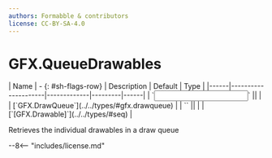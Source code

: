 ```yaml
---
authors: Formabble & contributors
license: CC-BY-SA-4.0
---
```



# GFX.QueueDrawables

<div class="sh-parameters" markdown="1">
| Name | - {: #sh-flags-row} | Description | Default | Type |
|------|---------------------|-------------|---------|------|
| `<input>` || | | [`GFX.DrawQueue`](../../types/#gfx.drawqueue) |
| `<output>` || | | [`[GFX.Drawable]`](../../types/#seq) |

</div>

Retrieves the individual drawables in a draw queue

--8<-- "includes/license.md"

